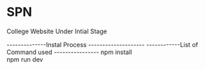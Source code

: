 # SPN
College Website Under Intial Stage


--------------Instal Process --------------------
------------List of Command used ----------------
npm install      
npm run dev  
